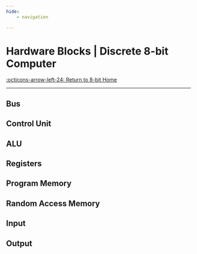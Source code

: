 ```yaml
---
hide:
    - navigation

---
```


# Hardware Blocks | Discrete 8-bit Computer

[:octicons-arrow-left-24: Return to 8-bit Home](/Projects/8-bit_Computer)

---

## Bus

## Control Unit

## ALU

## Registers

## Program Memory

## Random Access Memory

## Input

## Output
